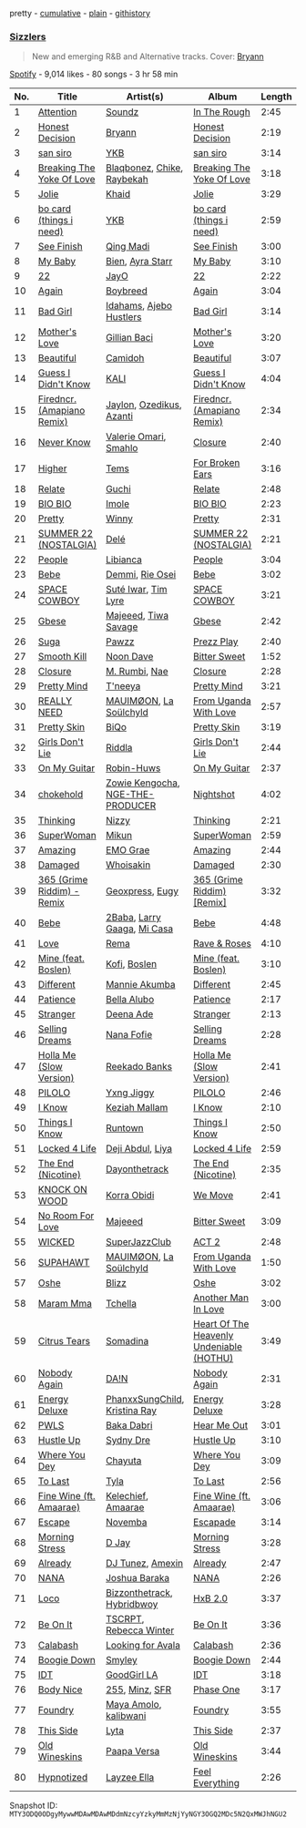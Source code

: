 pretty - [cumulative](/playlists/cumulative/37i9dQZF1DWUUBD5WCN49h.md) - [plain](/playlists/plain/37i9dQZF1DWUUBD5WCN49h) - [githistory](https://github.githistory.xyz/mackorone/spotify-playlist-archive/blob/main/playlists/plain/37i9dQZF1DWUUBD5WCN49h)

### [Sizzlers ](https://open.spotify.com/playlist/37i9dQZF1DWUUBD5WCN49h)

> New and emerging R&B and Alternative tracks\. Cover: <a href="https://open.spotify.com/artist/1S7tYUIXPaaRJSFhXSJn19?si=bWDtCPlxQWS9LwP2XRgBlw"> Bryann</a>

[Spotify](https://open.spotify.com/user/spotify) - 9,014 likes - 80 songs - 3 hr 58 min

| No. | Title | Artist(s) | Album | Length |
|---|---|---|---|---|
| 1 | [Attention](https://open.spotify.com/track/1VxjsBmtDT2Vmhr6YpW9G2) | [Soundz](https://open.spotify.com/artist/6xjZjxAxA1nxvIBPbOpAa0) | [In The Rough](https://open.spotify.com/album/7kUONXoXGQCZg93xSJph4x) | 2:45 |
| 2 | [Honest Decision](https://open.spotify.com/track/3WjqXcn7ulLMNwIp1TqTn0) | [Bryann](https://open.spotify.com/artist/1S7tYUIXPaaRJSFhXSJn19) | [Honest Decision](https://open.spotify.com/album/3MumajWKD0oFSzhiyZ8d5T) | 2:19 |
| 3 | [san siro](https://open.spotify.com/track/59PSEuGHBGLvgZGXC4wpvG) | [YKB](https://open.spotify.com/artist/2f8rjDwhSy9IDL6sB6BEEE) | [san siro](https://open.spotify.com/album/5wlpYMbCXl8pBQu6mx5xQD) | 3:14 |
| 4 | [Breaking The Yoke Of Love](https://open.spotify.com/track/4Qpilnxi20LRgYr3a9iOJA) | [Blaqbonez](https://open.spotify.com/artist/12kjvw4e3gLp6qVHO65n7W), [Chike](https://open.spotify.com/artist/6zK1M4TcabpLQMNmmG2P0Q), [Raybekah](https://open.spotify.com/artist/0SwPkNmxB2YGHWVJMI8kpW) | [Breaking The Yoke Of Love](https://open.spotify.com/album/2gFTRUI821BCGGx2VNy3w6) | 3:18 |
| 5 | [Jolie](https://open.spotify.com/track/7wMYtt3SEquaep8sWCdQqp) | [Khaid](https://open.spotify.com/artist/2mM6BxFQCd6BHzW4W7VhQP) | [Jolie](https://open.spotify.com/album/1KyvLDpjRbcHFKXFEvq0bZ) | 3:29 |
| 6 | [bo card \(things i need\)](https://open.spotify.com/track/0saSQscIxmbaT9i29o6ygY) | [YKB](https://open.spotify.com/artist/2f8rjDwhSy9IDL6sB6BEEE) | [bo card \(things i need\)](https://open.spotify.com/album/3yBIbaYNlFfrbEZVZEDdrY) | 2:59 |
| 7 | [See Finish](https://open.spotify.com/track/5ydzXyCRG9AUq9w8pIf0Uc) | [Qing Madi](https://open.spotify.com/artist/0ZvsEkINadmEV4qzS4ollh) | [See Finish](https://open.spotify.com/album/2f3gCbx2qefdq823voOXuh) | 3:00 |
| 8 | [My Baby](https://open.spotify.com/track/4QI32cLrF64ZTPfIHwIH5w) | [Bien](https://open.spotify.com/artist/2zhossaaVN2pXg5p8o101X), [Ayra Starr](https://open.spotify.com/artist/3ZpEKRjHaHANcpk10u6Ntq) | [My Baby](https://open.spotify.com/album/19gij56nUFKFWEffBT4hy2) | 3:10 |
| 9 | [22](https://open.spotify.com/track/1QxTmNDHFmgaxgAolqqgAD) | [JayO](https://open.spotify.com/artist/1IMENE2OCzsrXuu62aW1mD) | [22](https://open.spotify.com/album/4fAL4TmJZ3gnmfgYyM5vLC) | 2:22 |
| 10 | [Again](https://open.spotify.com/track/6zDZvJJRxofaA7c9ombPIH) | [Boybreed](https://open.spotify.com/artist/0c6BBWTsX4cGRLanSDldSc) | [Again](https://open.spotify.com/album/0FbNfX2DcyFNvgrSe0ZLba) | 3:04 |
| 11 | [Bad Girl](https://open.spotify.com/track/6nF87DDkdHKIIOM5Qu4SoL) | [Idahams](https://open.spotify.com/artist/6jPVueiSr0OHgVetuTuv5O), [Ajebo Hustlers](https://open.spotify.com/artist/7oVwzvvrXEC8LbXhaNjTi4) | [Bad Girl](https://open.spotify.com/album/77zGPXkrQ8NnXLMPtWYtnM) | 3:14 |
| 12 | [Mother's Love](https://open.spotify.com/track/0Uq2NThM7JUCzXyM7khCa9) | [Gillian Baci](https://open.spotify.com/artist/2wVzSBbiE5VqVrfD2h4IWc) | [Mother's Love](https://open.spotify.com/album/0iQ1VxfUXm6X4ZPMVNr5hd) | 3:20 |
| 13 | [Beautiful](https://open.spotify.com/track/4ccPHOzBCiCoBxilT5b00V) | [Camidoh](https://open.spotify.com/artist/6Z9Xe5mjocmPOhz2TLNrAi) | [Beautiful](https://open.spotify.com/album/3CkYnVyY3U8ALa3aBUtNST) | 3:07 |
| 14 | [Guess I Didn't Know](https://open.spotify.com/track/2zVZGzUkzawh1vkB9VddvM) | [KALI](https://open.spotify.com/artist/5uzHXxPGMAnDqKnBLLO0AI) | [Guess I Didn't Know](https://open.spotify.com/album/2xfWJ3JbuZJaJv6JD3sp3n) | 4:04 |
| 15 | [Firedncr\. \(Amapiano Remix\)](https://open.spotify.com/track/2S7qU3PHssWAaZn2rr3brR) | [Jaylon](https://open.spotify.com/artist/0LPjWuF3g2DJwDODD5aGr4), [Ozedikus](https://open.spotify.com/artist/3iLTHHBgzgMgdeGG5K6VfO), [Azanti](https://open.spotify.com/artist/72JYdP98St11Hga6yN2PGl) | [Firedncr\. \(Amapiano Remix\)](https://open.spotify.com/album/3NQrHzwVf6joGUVbqQ03SB) | 2:34 |
| 16 | [Never Know](https://open.spotify.com/track/150vkxjvVxLt2d102XsPMp) | [Valerie Omari](https://open.spotify.com/artist/3N98mfZLBy9b9LjkhByak6), [Smahlo](https://open.spotify.com/artist/108TJaya0ebqLfTfs9Wek1) | [Closure](https://open.spotify.com/album/6BuwseVR6SwvbCblRzIRYi) | 2:40 |
| 17 | [Higher](https://open.spotify.com/track/2QdSb68BzZGMgCbsrFmSLc) | [Tems](https://open.spotify.com/artist/687cZJR45JO7jhk1LHIbgq) | [For Broken Ears](https://open.spotify.com/album/2sU8ByeYc5BOBFNDr58CGV) | 3:16 |
| 18 | [Relate](https://open.spotify.com/track/4J7kguCkjsAzsR5Iv8RPmV) | [Guchi](https://open.spotify.com/artist/0PC3YLVMq3svBBqVtgrDI9) | [Relate](https://open.spotify.com/album/4VvDBafoRkSmxDGrhrqdTw) | 2:48 |
| 19 | [BIO BIO](https://open.spotify.com/track/4FdqMkSkh3OFoVXdHOOufu) | [Imole](https://open.spotify.com/artist/7hMY68ne4wp5iEzEOeRuAe) | [BIO BIO](https://open.spotify.com/album/09VOTuDWx2DiNAgS6XQpHX) | 2:23 |
| 20 | [Pretty](https://open.spotify.com/track/6WdVWpAVtE7CSKophvVSKa) | [Winny](https://open.spotify.com/artist/6QjsZEGqDMbzKvCdfFN5nz) | [Pretty](https://open.spotify.com/album/0XvhZJjWZiuvE8tTcsyjnB) | 2:31 |
| 21 | [SUMMER 22 \(NOSTALGIA\)](https://open.spotify.com/track/0yzBlyGk6EnQiasWgiQsBK) | [Delé](https://open.spotify.com/artist/1IwJ0937JaQRSOgfkvP2DR) | [SUMMER 22 \(NOSTALGIA\)](https://open.spotify.com/album/15vQ0sZRIzq8S5ZLplzMMk) | 2:21 |
| 22 | [People](https://open.spotify.com/track/26b3oVLrRUaaybJulow9kz) | [Libianca](https://open.spotify.com/artist/7kjSuFGKhLm8b5qXoMhRkJ) | [People](https://open.spotify.com/album/5Hmh6N8oisrcuZKa8EY5dn) | 3:04 |
| 23 | [Bebe](https://open.spotify.com/track/121XwoNWeBIFVtwkd5sBLu) | [Demmi](https://open.spotify.com/artist/2lF5l1MCyqNj4WyBE4Jopk), [Rie Osei](https://open.spotify.com/artist/3zRrAdtO9kUqV0prpNjFsv) | [Bebe](https://open.spotify.com/album/1CImxH9mgWhXJVPaXYjHeb) | 3:02 |
| 24 | [SPACE COWBOY](https://open.spotify.com/track/5f68045DHI297ti1WI8qUr) | [Suté Iwar](https://open.spotify.com/artist/7MDpxR0Wzmqg7Ty7aJ77lu), [Tim Lyre](https://open.spotify.com/artist/4iYJ88IcQS4GFqLqWGE5yx) | [SPACE COWBOY](https://open.spotify.com/album/6dWdz1zf7BXz9mtNW2tjHX) | 3:21 |
| 25 | [Gbese](https://open.spotify.com/track/41DLxR8Dt5Fh6LpqBjAnnJ) | [Majeeed](https://open.spotify.com/artist/3xBgAZIqiYzRh0Du0uXFAk), [Tiwa Savage](https://open.spotify.com/artist/1hNaHKp2Za5YdOAG0WnRbc) | [Gbese](https://open.spotify.com/album/0BKZkxzh5KPV9CKQiQ23mC) | 2:42 |
| 26 | [Suga](https://open.spotify.com/track/1F5g8k6TxDecoXmI9NZJ0P) | [Pawzz](https://open.spotify.com/artist/0SvA7XnKtaEkfIn7CVjTMU) | [Prezz Play](https://open.spotify.com/album/18u8kTxT4UzQQ97waiW23l) | 2:40 |
| 27 | [Smooth Kill](https://open.spotify.com/track/4PbGMvLsMEWidmmbIfUqI3) | [Noon Dave](https://open.spotify.com/artist/7JkLbDtlEwAhFPn3o2kXAm) | [Bitter Sweet](https://open.spotify.com/album/6ya5x6gzZDVwVD0rxh8DZO) | 1:52 |
| 28 | [Closure](https://open.spotify.com/track/2AgQh0XQEYKybUvP9QM3Mf) | [M\. Rumbi](https://open.spotify.com/artist/6ToQowXRJ5GkBPHDECCEoP), [Nae](https://open.spotify.com/artist/2BlQIEUVv6FAUGMCf5aOCJ) | [Closure](https://open.spotify.com/album/71R0HfuCZtkH69OyEyMMU3) | 2:28 |
| 29 | [Pretty Mind](https://open.spotify.com/track/7EsEX8tntGi25knwAAx5jA) | [T'neeya](https://open.spotify.com/artist/39r1XfRA5kvyYjPYKzqBGL) | [Pretty Mind](https://open.spotify.com/album/5X2nm4gNZnJW4BO58wY7Zs) | 3:21 |
| 30 | [REALLY NEED](https://open.spotify.com/track/4GAks9f8yY8OVTChkfmHev) | [MAUIMØON](https://open.spotify.com/artist/6YrLXeCHt4gjrGx6cLCd4b), [La Soülchyld](https://open.spotify.com/artist/22kR1CajfNQ3ZmPcjKATyV) | [From Uganda With Love](https://open.spotify.com/album/11kGKF5IyOqwrg9Dpp7NzL) | 2:57 |
| 31 | [Pretty Skin](https://open.spotify.com/track/14bnrZmjiq53rCk9yFfYLR) | [BiQo](https://open.spotify.com/artist/7ANB4Bn0ymGL0meB4VhR6y) | [Pretty Skin](https://open.spotify.com/album/4lbdxmlhINAIpkt144gzgQ) | 3:19 |
| 32 | [Girls Don't Lie](https://open.spotify.com/track/3RNNTSIVYYc6WKSVOaddED) | [Riddla](https://open.spotify.com/artist/3giIuhTDOCntFHZRwcZxSx) | [Girls Don't Lie](https://open.spotify.com/album/3oxS9QoCCfAO3qOwtnooau) | 2:44 |
| 33 | [On My Guitar](https://open.spotify.com/track/1nXO0bSQ1woURewpcq9jpY) | [Robin\-Huws](https://open.spotify.com/artist/1RcO4pGVPhNqj44hJL8bjA) | [On My Guitar](https://open.spotify.com/album/5VMJ8C8kf36pSdS8PdKsYO) | 2:37 |
| 34 | [chokehold](https://open.spotify.com/track/1sTHELUvMf848Hr5b2ekav) | [Zowie Kengocha](https://open.spotify.com/artist/2lwHCnbymJQL6WUDaEKdci), [NGE\-THE\-PRODUCER](https://open.spotify.com/artist/5oV5Wd6ZbxfzzlHqlOchXS) | [Nightshot](https://open.spotify.com/album/0L9LtAbap45bpiJsqX05fG) | 4:02 |
| 35 | [Thinking](https://open.spotify.com/track/7gZbdvxpQGif4mXWIAuTBf) | [Nizzy](https://open.spotify.com/artist/49MZ2LfoETArTTAJPnQd4R) | [Thinking](https://open.spotify.com/album/6aH3uRpCdeaxozmknDC6oh) | 2:21 |
| 36 | [SuperWoman](https://open.spotify.com/track/4b3WPf16QNInzAr2VZk3pT) | [Mikun](https://open.spotify.com/artist/2Yqu9xcF435MXsfujOkSjg) | [SuperWoman](https://open.spotify.com/album/3fASBc7GXLtE2NiWOvOwsc) | 2:59 |
| 37 | [Amazing](https://open.spotify.com/track/1dGiHUu8vWQmXTPtvvxlPr) | [EMO Grae](https://open.spotify.com/artist/706g3hauVcGV8Ops9uNzMv) | [Amazing](https://open.spotify.com/album/1hUGrvhQgkCtioHBqXlm1x) | 2:44 |
| 38 | [Damaged](https://open.spotify.com/track/54wYnj7FIU0JFIhy0gYZSH) | [Whoisakin](https://open.spotify.com/artist/6ZbeHoJ4RZnyjkHfIWS6Wp) | [Damaged](https://open.spotify.com/album/3c91kFCZ0kjdcnofzgqxj2) | 2:30 |
| 39 | [365 \(Grime Riddim\) \- Remix](https://open.spotify.com/track/6o5cbut6TeX5wwoT90qg56) | [Geoxpress](https://open.spotify.com/artist/2te0zfHOaOT11OYBSwBzVV), [Eugy](https://open.spotify.com/artist/6BhoGzrwRr9eELLBJ55ldo) | [365 \(Grime Riddim\) \[Remix\]](https://open.spotify.com/album/48RD9ML8dzcB3S8YIuIHKw) | 3:32 |
| 40 | [Bebe](https://open.spotify.com/track/12QrAlDPrS5WWPEal9q4Ph) | [2Baba](https://open.spotify.com/artist/2n4DcAtRMvfyRX3ljeC8Kp), [Larry Gaaga](https://open.spotify.com/artist/62s0EsXQNJEwy8fKZ386VU), [Mi Casa](https://open.spotify.com/artist/6c7bGIcrxaMdYSn6htbHj0) | [Bebe](https://open.spotify.com/album/5qorlwtXy1nBY2kvhwkXdu) | 4:48 |
| 41 | [Love](https://open.spotify.com/track/08r8dLobzYIZLrlKlf5zzI) | [Rema](https://open.spotify.com/artist/46pWGuE3dSwY3bMMXGBvVS) | [Rave & Roses](https://open.spotify.com/album/0xrTH9uvOL1BoFAOR61zTG) | 4:10 |
| 42 | [Mine \(feat\. Boslen\)](https://open.spotify.com/track/5HvaoqWuK3TkkqOx9U94zv) | [Kofi](https://open.spotify.com/artist/2MjVr5NjCCoPSEkXnl92Ld), [Boslen](https://open.spotify.com/artist/7mX72Bq2iXNr8fZdu23fQL) | [Mine \(feat\. Boslen\)](https://open.spotify.com/album/3fHEWdTydZmzMfOyfhSSll) | 3:10 |
| 43 | [Different](https://open.spotify.com/track/3YcIAsz6xTKKB7SZQou8ir) | [Mannie Akumba](https://open.spotify.com/artist/1oaUtMDoug6KaEaMub4onR) | [Different](https://open.spotify.com/album/7KRW48neWRDWQ1wdFdYlkX) | 2:45 |
| 44 | [Patience](https://open.spotify.com/track/5QmzBgqTpUQ75tiT60PmVJ) | [Bella Alubo](https://open.spotify.com/artist/4QorJVeBcR8p3rOveZtpSk) | [Patience](https://open.spotify.com/album/5PHz7LdAEETrdaADWP2eHw) | 2:17 |
| 45 | [Stranger](https://open.spotify.com/track/5RCJ9b4Qw6mayhWRDwAjrZ) | [Deena Ade](https://open.spotify.com/artist/4URSzB6wfRtpXEISyX7Nsb) | [Stranger](https://open.spotify.com/album/63BDmIlVAzz5xrie6GwYpH) | 2:13 |
| 46 | [Selling Dreams](https://open.spotify.com/track/50BvQjbcdQlYBivMUjK2QR) | [Nana Fofie](https://open.spotify.com/artist/4VUZyzya1v8H9StAeuKYXW) | [Selling Dreams](https://open.spotify.com/album/40jDnDL4AczO7ZgIIauyOL) | 2:28 |
| 47 | [Holla Me \(Slow Version\)](https://open.spotify.com/track/6nbnFdgvD64DDE0uaoLqy6) | [Reekado Banks](https://open.spotify.com/artist/3bxZkzk0PLHcetO9o4oxXn) | [Holla Me \(Slow Version\)](https://open.spotify.com/album/0NHBlTLjRLo4FG1rnBRv07) | 2:41 |
| 48 | [PILOLO](https://open.spotify.com/track/5CDy5HTPY2NgSkkR2xrnZ2) | [Yxng Jiggy](https://open.spotify.com/artist/4nSR0H0wawWr0iiBwk8eGR) | [PILOLO](https://open.spotify.com/album/2z6eXV8K9WYA7EhPjS1mM2) | 2:46 |
| 49 | [I Know](https://open.spotify.com/track/64y3aFuRKV9leFkMAWDUJL) | [Keziah Mallam](https://open.spotify.com/artist/4mzTknGC25KKZ5zq8vSxAs) | [I Know](https://open.spotify.com/album/3OoyFQ2XCcLvEfzonOBGL5) | 2:10 |
| 50 | [Things I Know](https://open.spotify.com/track/2AvzqDvMMRXyJhfXrBEDUb) | [Runtown](https://open.spotify.com/artist/6mMtnxEQkYoY5FfJIQ9Rhb) | [Things I Know](https://open.spotify.com/album/14sM4pRzpj49fEn5PJEGUP) | 2:50 |
| 51 | [Locked 4 Life](https://open.spotify.com/track/6V5HscDAUed5pcjWOGvfIg) | [Deji Abdul](https://open.spotify.com/artist/1Twl2e41FcWPzfrTVqgTlI), [Liya](https://open.spotify.com/artist/2mq44nCfRU63sGf70HAPi0) | [Locked 4 Life](https://open.spotify.com/album/4OlrRBsuFr2WVkIkYgbJ44) | 2:59 |
| 52 | [The End \(Nicotine\)](https://open.spotify.com/track/5l1DdcMPmSbN3qfTDbArj8) | [Dayonthetrack](https://open.spotify.com/artist/7vsaQwuPAG2PSWPVitnXrc) | [The End \(Nicotine\)](https://open.spotify.com/album/1655zT6VbJkNL5UJPCr4NS) | 2:35 |
| 53 | [KNOCK ON WOOD](https://open.spotify.com/track/7LoltI54AKMyiFaJ0oOqlE) | [Korra Obidi](https://open.spotify.com/artist/5D7ylBByLFxsmDgJ40qoRn) | [We Move](https://open.spotify.com/album/28psjpnqruoh2FC6rTeY2E) | 2:41 |
| 54 | [No Room For Love](https://open.spotify.com/track/3UsjXOmKtQhUs9yD9cd05F) | [Majeeed](https://open.spotify.com/artist/3xBgAZIqiYzRh0Du0uXFAk) | [Bitter Sweet](https://open.spotify.com/album/7J6cbhhY4seRJ9d9VUzjnY) | 3:09 |
| 55 | [WICKED](https://open.spotify.com/track/33ngGj804cbv6bLV3r8ljR) | [SuperJazzClub](https://open.spotify.com/artist/5CINjDZoikcuTmtw3wgPfp) | [ACT 2](https://open.spotify.com/album/6MudGkfVHCyDuy56SU8CYC) | 2:48 |
| 56 | [SUPAHAWT](https://open.spotify.com/track/4ir8C4oqZRrLHlC6VQ3mTF) | [MAUIMØON](https://open.spotify.com/artist/6YrLXeCHt4gjrGx6cLCd4b), [La Soülchyld](https://open.spotify.com/artist/22kR1CajfNQ3ZmPcjKATyV) | [From Uganda With Love](https://open.spotify.com/album/11kGKF5IyOqwrg9Dpp7NzL) | 1:50 |
| 57 | [Oshe](https://open.spotify.com/track/7I8QM1U3MlX21c6348Ywoz) | [Blizz](https://open.spotify.com/artist/4y5iTAoxxjUQIbjE07cgQ7) | [Oshe](https://open.spotify.com/album/6j8nqWuHnrNQ3OcJIEEdBs) | 3:02 |
| 58 | [Maram Mma](https://open.spotify.com/track/72ruYbuXlD17UffVWCjNil) | [Tchella](https://open.spotify.com/artist/6XUDmNo0UycZOMBWE3JU1S) | [Another Man In Love](https://open.spotify.com/album/17CXHbLA5minHsNo2ngK73) | 3:00 |
| 59 | [Citrus Tears](https://open.spotify.com/track/5T17angrfy3Gdmh4Y3aeQR) | [Somadina](https://open.spotify.com/artist/4C9EX8d2FnWMV2yQZqeG8U) | [Heart Of The Heavenly Undeniable \(HOTHU\)](https://open.spotify.com/album/198JrQy13MkMT65kWGoo59) | 3:49 |
| 60 | [Nobody Again](https://open.spotify.com/track/0URGH9yiNNtP4vypoVA6lm) | [DA!N](https://open.spotify.com/artist/1eZSlcrUHFBWcLLELEOsQJ) | [Nobody Again](https://open.spotify.com/album/3tGVaTVCjUAjbvedEaKJOu) | 2:31 |
| 61 | [Energy Deluxe](https://open.spotify.com/track/6d9Y2I0IkTJmidbK7XXwtK) | [PhanxxSungChild](https://open.spotify.com/artist/0uqYSiKFzfhX67Grz9r2Fx), [Kristina Ray](https://open.spotify.com/artist/53AGyRLNiAqPKiFrdtbnZo) | [Energy Deluxe](https://open.spotify.com/album/3Iik7ZP7wYDFgZeOVtHcM5) | 3:28 |
| 62 | [PWLS](https://open.spotify.com/track/3snfKn7tvDgoSGnXHrN3DT) | [Baka Dabri](https://open.spotify.com/artist/5IQli8jQ2jyzTTLKLZ6dbM) | [Hear Me Out](https://open.spotify.com/album/2BiOrkLwTCbCbwQICUz4i3) | 3:01 |
| 63 | [Hustle Up](https://open.spotify.com/track/7jAwMp9Wy1P9DL27fEke6Q) | [Sydny Dre](https://open.spotify.com/artist/5BAYtd6F7yF4gthwLF7iY3) | [Hustle Up](https://open.spotify.com/album/6dsXotAm8lEoadbdZNb2LC) | 3:10 |
| 64 | [Where You Dey](https://open.spotify.com/track/1NmD4bkjD9d1irGp73iv3f) | [Chayuta](https://open.spotify.com/artist/4nXhFLBJ3zVZ9MAyUMbV6r) | [Where You Dey](https://open.spotify.com/album/6KkoJil0Dv45VIyWeNUDRd) | 3:09 |
| 65 | [To Last](https://open.spotify.com/track/10aCY2jJFNYGf9qpiN2LZy) | [Tyla](https://open.spotify.com/artist/3SozjO3Lat463tQICI9LcE) | [To Last](https://open.spotify.com/album/00RMnS3psKLla6O7sYp8mB) | 2:56 |
| 66 | [Fine Wine \(ft\. Amaarae\)](https://open.spotify.com/track/3WfgYlFwZMt0Gszdj6TsQo) | [Kelechief](https://open.spotify.com/artist/5RYLLsBCVrGJtU2RrlXrOR), [Amaarae](https://open.spotify.com/artist/21UPYSRWFKwtqvSAnFnSvS) | [Fine Wine \(ft\. Amaarae\)](https://open.spotify.com/album/6BIs3FxdoJXjJFVAbPWR61) | 3:06 |
| 67 | [Escape](https://open.spotify.com/track/2syWCWxrwfqBqBLKMRCb1N) | [Novemba](https://open.spotify.com/artist/2Eiiy3N1dxC8elC8kIkoHJ) | [Escapade](https://open.spotify.com/album/5Crdlhgl0QFmuOGxfTvjke) | 3:14 |
| 68 | [Morning Stress](https://open.spotify.com/track/7b1g8V4WA0BEnWBkHv85RW) | [D Jay](https://open.spotify.com/artist/1DETxFJht1YtCqi6EpmDxs) | [Morning Stress](https://open.spotify.com/album/35ymxF17RFfoEdQ4KqlBzc) | 3:28 |
| 69 | [Already](https://open.spotify.com/track/33tWiffFIoxx7uoIFbqKjn) | [DJ Tunez](https://open.spotify.com/artist/64oW4P0vsDhlorOxZKQi6a), [Amexin](https://open.spotify.com/artist/2IKBoibZDvoYFcmUV4wELI) | [Already](https://open.spotify.com/album/5FzcG2ckb02UCAkt2QF12y) | 2:47 |
| 70 | [NANA](https://open.spotify.com/track/3x14QjUcvBTxIYjMD9RzVO) | [Joshua Baraka](https://open.spotify.com/artist/3sjmAVaeka80SCvK69bedW) | [NANA](https://open.spotify.com/album/7KJ1TeVa4Xc9Wv0AOv9o0Y) | 2:26 |
| 71 | [Loco](https://open.spotify.com/track/21UyMsjEnokcBYDEQXqQx5) | [Bizzonthetrack](https://open.spotify.com/artist/7mwUCvs44HG9Bh9yW3NUiG), [Hybridbwoy](https://open.spotify.com/artist/0KMjabb2A30eS2eRTPsq3N) | [HxB 2.0](https://open.spotify.com/album/5TnGEMW5xsPPrHS7qtwLad) | 3:37 |
| 72 | [Be On It](https://open.spotify.com/track/6O93QLd2nPvNhnaov2eYpT) | [TSCRPT](https://open.spotify.com/artist/4Z02hpbBY4eH7yN7ceInzV), [Rebecca Winter](https://open.spotify.com/artist/1SbOUD9N7WuyXFV8ISYxK5) | [Be On It](https://open.spotify.com/album/0hEih748IMyx6TO21NEdGw) | 3:36 |
| 73 | [Calabash](https://open.spotify.com/track/38fddB34U8mv6ID4jcvndR) | [Looking for Avala](https://open.spotify.com/artist/0ze3oqXaudUaJP8HBRuJJ1) | [Calabash](https://open.spotify.com/album/13lvpRxnYYnWZWgdnMVrRv) | 2:36 |
| 74 | [Boogie Down](https://open.spotify.com/track/6NQ2z6g3eXqqgmlM3Y79fk) | [Smyley](https://open.spotify.com/artist/2NdYp7UDkJLbpJU7mSSprx) | [Boogie Down](https://open.spotify.com/album/4V9RzFCnX5nnR2gv00fKmu) | 2:44 |
| 75 | [IDT](https://open.spotify.com/track/4zXMJEavXIWMG9LZHE50Tx) | [GoodGirl LA](https://open.spotify.com/artist/62HQP03xtoXexSY1Kp0cdS) | [IDT](https://open.spotify.com/album/3vIVvdalZDCFdjxAUzV5rY) | 3:18 |
| 76 | [Body Nice](https://open.spotify.com/track/6pK1SixhWsATn6uuVWtaWX) | [255](https://open.spotify.com/artist/7dNuDxuZN795qebo6RlTwK), [Minz](https://open.spotify.com/artist/2XNwtpu314ZSFziTt0ZqZT), [SFR](https://open.spotify.com/artist/53EHeXzGs4HheTCTnwfPEr) | [Phase One](https://open.spotify.com/album/4jeLU9uhpa3D4qG7lWzyVT) | 3:17 |
| 77 | [Foundry](https://open.spotify.com/track/78zh684ScfBN6hLG7J5qj5) | [Maya Amolo](https://open.spotify.com/artist/6e6TdjEmxMCM5CFNrEfX3H), [kalibwani](https://open.spotify.com/artist/6x5ayc2nUnF0bySx8ipDUk) | [Foundry](https://open.spotify.com/album/6oCN5GB1aumgfg8Y03feYe) | 3:55 |
| 78 | [This Side](https://open.spotify.com/track/6ef9xVJZ0iExKd67ybLAyF) | [Lyta](https://open.spotify.com/artist/5Vok15YfAjyyCbUg5YBRGE) | [This Side](https://open.spotify.com/album/0GRQb7OLGaDUKKFc1ttCXF) | 2:37 |
| 79 | [Old Wineskins](https://open.spotify.com/track/3MzoX3cSxKxrxarYOt6IJL) | [Paapa Versa](https://open.spotify.com/artist/6XaCmBX8v8w1okWhKzzQ41) | [Old Wineskins](https://open.spotify.com/album/1wHbVtTz7SLQi50QI4stdV) | 3:44 |
| 80 | [Hypnotized](https://open.spotify.com/track/33a48upmr4xnlU6FPPSPPs) | [Layzee Ella](https://open.spotify.com/artist/5pvPu7OzfK3aKQaqKaEP4u) | [Feel Everything](https://open.spotify.com/album/2u68w7gKwmk7doL3JIhLif) | 2:26 |

Snapshot ID: `MTY3ODQ0ODgyMywwMDAwMDAwMDdmNzcyYzkyMmMzNjYyNGY3OGQ2MDc5N2QxMWJhNGU2`
